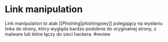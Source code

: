 # Link manipulation
Link manipulation to atak [[Phishing|phishingowy]] polegający na wysłaniu linka do strony, który wygląda bardzo podobnie do oryginalnej strony, z malware lub które łączy do sieci hackera. #review